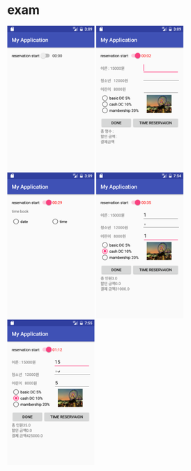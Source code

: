 # exam

<img src = " https://github.com/aa960411/exam/blob/master/app/lib/1.png?raw=true "  width = 200 >
<img src = "https://github.com/aa960411/exam/blob/master/app/lib/2.png?raw=true "  width = 200 >
<img src = " https://github.com/aa960411/exam/blob/master/app/lib/3.png?raw=true"  width = 200 >
<img src = "https://github.com/aa960411/exam/blob/master/app/lib/4.png?raw=true "  width = 200 >
<img src = "https://github.com/aa960411/exam/blob/master/app/lib/5.png?raw=true "  width = 200 >
